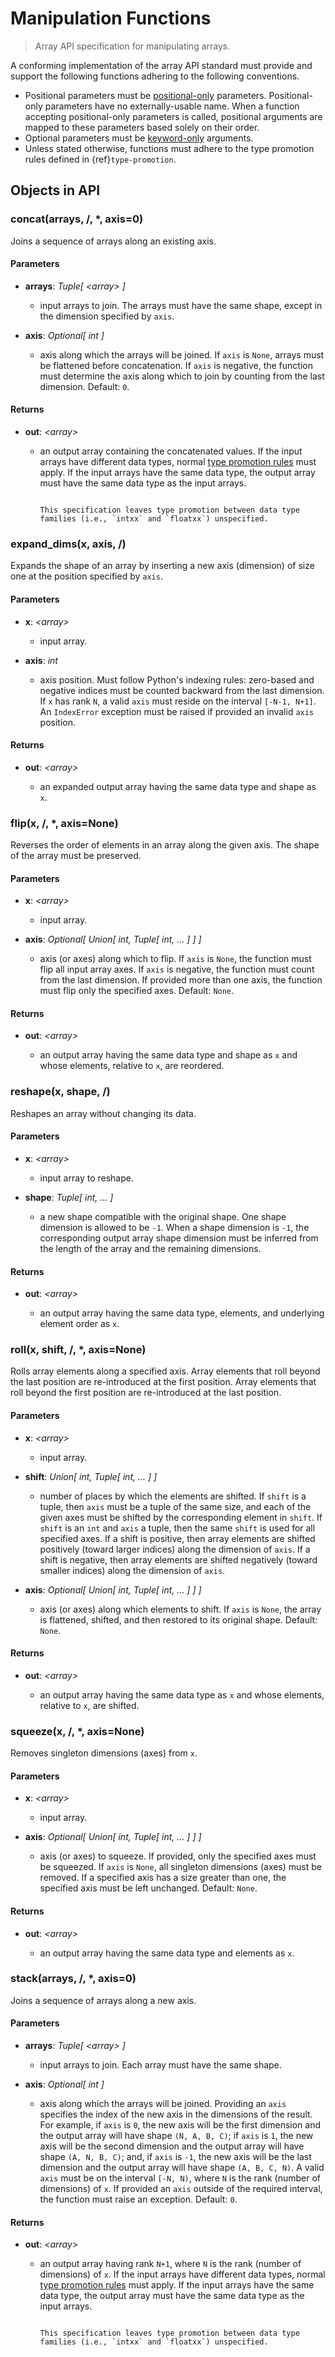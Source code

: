 # Manipulation Functions

> Array API specification for manipulating arrays.

A conforming implementation of the array API standard must provide and support the following functions adhering to the following conventions.

-   Positional parameters must be [positional-only](https://www.python.org/dev/peps/pep-0570/) parameters. Positional-only parameters have no externally-usable name. When a function accepting positional-only parameters is called, positional arguments are mapped to these parameters based solely on their order.
-   Optional parameters must be [keyword-only](https://www.python.org/dev/peps/pep-3102/) arguments.
-   Unless stated otherwise, functions must adhere to the type promotion rules defined in {ref}`type-promotion`.

## Objects in API

<!-- NOTE: please keep the functions in alphabetical order -->

### concat(arrays, /, *, axis=0)

Joins a sequence of arrays along an existing axis.

#### Parameters

-   **arrays**: _Tuple\[ &lt;array&gt; ]_

    -   input arrays to join. The arrays must have the same shape, except in the dimension specified by `axis`.

-   **axis**: _Optional\[ int ]_

    -   axis along which the arrays will be joined. If `axis` is `None`, arrays must be flattened before concatenation. If `axis` is negative, the function must determine the axis along which to join by counting from the last dimension. Default: `0`.

#### Returns

-   **out**: _&lt;array&gt;_

    -   an output array containing the concatenated values. If the input arrays have different data types, normal [type promotion rules](type_promotion.md) must apply. If the input arrays have the same data type, the output array must have the same data type as the input arrays.

        ```{note}

        This specification leaves type promotion between data type families (i.e., `intxx` and `floatxx`) unspecified.
        ```

### expand_dims(x, axis, /)

Expands the shape of an array by inserting a new axis (dimension) of size one at the position specified by `axis`.

#### Parameters

-   **x**: _&lt;array&gt;_

    -   input array.

-   **axis**: _int_

    -   axis position. Must follow Python's indexing rules: zero-based and negative indices must be counted backward from the last dimension. If `x` has rank `N`, a valid `axis` must reside on the interval `[-N-1, N+1]`. An `IndexError` exception must be raised if provided an invalid `axis` position.

#### Returns

-   **out**: _&lt;array&gt;_

    -   an expanded output array having the same data type and shape as `x`.

### flip(x, /, *, axis=None)

Reverses the order of elements in an array along the given axis. The shape of the array must be preserved.

#### Parameters

-   **x**: _&lt;array&gt;_

    -   input array.

-   **axis**: _Optional\[ Union\[ int, Tuple\[ int, ... ] ] ]_

    -   axis (or axes) along which to flip. If `axis` is `None`, the function must flip all input array axes. If `axis` is negative, the function must count from the last dimension. If provided more than one axis, the function must flip only the specified axes. Default: `None`.

#### Returns

-   **out**: _&lt;array&gt;_

    -   an output array having the same data type and shape as `x` and whose elements, relative to `x`, are reordered.

### reshape(x, shape, /)

Reshapes an array without changing its data.

#### Parameters

-   **x**: _&lt;array&gt;_

    -   input array to reshape.

-   **shape**: _Tuple\[ int, ... ]_

    -   a new shape compatible with the original shape. One shape dimension is allowed to be `-1`. When a shape dimension is `-1`, the corresponding output array shape dimension must be inferred from the length of the array and the remaining dimensions.

#### Returns

-   **out**: _&lt;array&gt;_

    -   an output array having the same data type, elements, and underlying element order as `x`.

### roll(x, shift, /, *, axis=None)

Rolls array elements along a specified axis. Array elements that roll beyond the last position are re-introduced at the first position. Array elements that roll beyond the first position are re-introduced at the last position.

#### Parameters

-   **x**: _&lt;array&gt;_

    -   input array.

-   **shift**: _Union\[ int, Tuple\[ int, ... ] ]_

    -   number of places by which the elements are shifted. If `shift` is a tuple, then `axis` must be a tuple of the same size, and each of the given axes must be shifted by the corresponding element in `shift`. If `shift` is an `int` and `axis` a tuple, then the same `shift` is used for all specified axes. If a shift is positive, then array elements are shifted positively (toward larger indices) along the dimension of `axis`. If a shift is negative, then array elements are shifted negatively (toward smaller indices) along the dimension of `axis`.

-   **axis**: _Optional\[ Union\[ int, Tuple\[ int, ... ] ] ]_

    -   axis (or axes) along which elements to shift. If `axis` is `None`, the array is flattened, shifted, and then restored to its original shape. Default: `None`.

#### Returns

-   **out**: _&lt;array&gt;_

    -   an output array having the same data type as `x` and whose elements, relative to `x`, are shifted.

### squeeze(x, /, *, axis=None)

Removes singleton dimensions (axes) from `x`.

#### Parameters

-   **x**: _&lt;array&gt;_

    -   input array.

-   **axis**: _Optional\[ Union\[ int, Tuple\[ int, ... ] ] ]_

    -   axis (or axes) to squeeze. If provided, only the specified axes must be squeezed. If `axis` is `None`, all singleton dimensions (axes) must be removed. If a specified axis has a size greater than one, the specified axis must be left unchanged. Default: `None`.

#### Returns

-   **out**: _&lt;array&gt;_

    -   an output array having the same data type and elements as `x`.

### stack(arrays, /, *, axis=0)

Joins a sequence of arrays along a new axis.

#### Parameters

-   **arrays**: _Tuple\[ &lt;array&gt; ]_

    -   input arrays to join. Each array must have the same shape.

-   **axis**: _Optional\[ int ]_

    -   axis along which the arrays will be joined. Providing an `axis` specifies the index of the new axis in the dimensions of the result. For example, if `axis` is `0`, the new axis will be the first dimension and the output array will have shape `(N, A, B, C)`; if `axis` is `1`, the new axis will be the second dimension and the output array will have shape `(A, N, B, C)`; and, if `axis` is `-1`, the new axis will be the last dimension and the output array will have shape `(A, B, C, N)`. A valid `axis` must be on the interval `[-N, N)`, where `N` is the rank (number of dimensions) of `x`. If provided an `axis` outside of the required interval, the function must raise an exception. Default: `0`.

#### Returns

-   **out**: _&lt;array&gt;_

    -   an output array having rank `N+1`, where `N` is the rank (number of dimensions) of `x`. If the input arrays have different data types, normal [type promotion rules](type_promotion.md) must apply. If the input arrays have the same data type, the output array must have the same data type as the input arrays.

        ```{note}

        This specification leaves type promotion between data type families (i.e., `intxx` and `floatxx`) unspecified.
        ```
